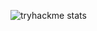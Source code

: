 ![tryhackme stats](https://raw.githubusercontent.com/Vitriol1744/Vitriol1744/master/assets/thm_propic.png)
